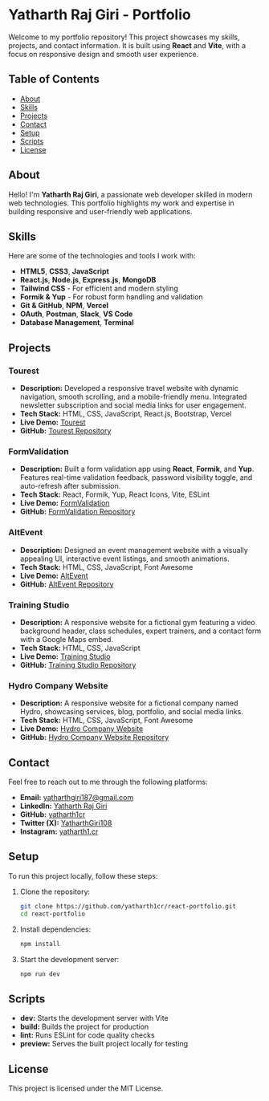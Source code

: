 # Yatharth Raj Giri - Portfolio

Welcome to my portfolio repository! This project showcases my skills, projects, and contact information. It is built using **React** and **Vite**, with a focus on responsive design and smooth user experience.

## Table of Contents

- [About](#about)
- [Skills](#skills)
- [Projects](#projects)
- [Contact](#contact)
- [Setup](#setup)
- [Scripts](#scripts)
- [License](#license)

## About

Hello! I'm **Yatharth Raj Giri**, a passionate web developer skilled in modern web technologies. This portfolio highlights my work and expertise in building responsive and user-friendly web applications.

## Skills

Here are some of the technologies and tools I work with:

- **HTML5**, **CSS3**, **JavaScript**
- **React.js**, **Node.js**, **Express.js**, **MongoDB**
- **Tailwind CSS** - For efficient and modern styling
- **Formik & Yup** - For robust form handling and validation
- **Git & GitHub**, **NPM**, **Vercel**
- **OAuth**, **Postman**, **Slack**, **VS Code**
- **Database Management**, **Terminal**

## Projects

### Tourest

- **Description:** Developed a responsive travel website with dynamic navigation, smooth scrolling, and a mobile-friendly menu. Integrated newsletter subscription and social media links for user engagement.
- **Tech Stack:** HTML, CSS, JavaScript, React.js, Bootstrap, Vercel
- **Live Demo:** [Tourest](https://tourest-react-k1n7.vercel.app/)
- **GitHub:** [Tourest Repository](https://github.com/yatharth1cr/tourest-react)

### FormValidation

- **Description:** Built a form validation app using **React**, **Formik**, and **Yup**. Features real-time validation feedback, password visibility toggle, and auto-refresh after submission.
- **Tech Stack:** React, Formik, Yup, React Icons, Vite, ESLint
- **Live Demo:** [FormValidation](https://form-validation01-seven.vercel.app/)
- **GitHub:** [FormValidation Repository](https://github.com/yatharth1cr/form-validation01)

### AltEvent

- **Description:** Designed an event management website with a visually appealing UI, interactive event listings, and smooth animations.
- **Tech Stack:** HTML, CSS, JavaScript, Font Awesome
- **Live Demo:** [AltEvent](https://responsive-web-design-91dl.vercel.app/)
- **GitHub:** [AltEvent Repository](https://github.com/yatharth1cr/Responsive-Web-Design)

### Training Studio

- **Description:** A responsive website for a fictional gym featuring a video background header, class schedules, expert trainers, and a contact form with a Google Maps embed.
- **Tech Stack:** HTML, CSS, JavaScript
- **Live Demo:** [Training Studio](https://organising-data-table.vercel.app)
- **GitHub:** [Training Studio Repository](https://github.com/yatharth1cr/TraningStudioGym-Webpage)

### Hydro Company Website

- **Description:** A responsive website for a fictional company named Hydro, showcasing services, blog, portfolio, and social media links.
- **Tech Stack:** HTML, CSS, JavaScript, Font Awesome
- **Live Demo:** [Hydro Company Website](https://adding-media.vercel.app/)
- **GitHub:** [Hydro Company Website Repository](https://github.com/yatharth1cr/Hydro_Company_Webpage)

## Contact

Feel free to reach out to me through the following platforms:

- **Email:** [yatharthgiri187@gmail.com](mailto:yatharthgiri187@gmail.com)
- **LinkedIn:** [Yatharth Raj Giri](https://www.linkedin.com/in/yatharth-raj-giri-b51579287/)
- **GitHub:** [yatharth1cr](https://github.com/yatharth1cr)
- **Twitter (X):** [YatharthGiri108](https://x.com/YatharthGiri108)
- **Instagram:** [yatharth1.cr](https://www.instagram.com/_yatharth1.cr)

## Setup

To run this project locally, follow these steps:

1. Clone the repository:
   ```sh
   git clone https://github.com/yatharth1cr/react-portfolio.git
   cd react-portfolio
   ```
2. Install dependencies:
   ```sh
   npm install
   ```
3. Start the development server:
   ```sh
   npm run dev
   ```

## Scripts

- **dev:** Starts the development server with Vite
- **build:** Builds the project for production
- **lint:** Runs ESLint for code quality checks
- **preview:** Serves the built project locally for testing

## License

This project is licensed under the MIT License.

